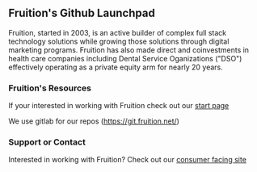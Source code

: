 ## Fruition's Github Launchpad

Fruition, started in 2003, is an active builder of complex full stack technology solutions while growing those solutions through digital marketing programs. Fruition has also made direct and coinvestments in health care companies including Dental Service Oganizations ("DSO") effectively operating as a private equity arm for nearly 20 years.

### Fruition's Resources

If your interested in working with Fruition check out our [start page](https://fruition.net/start)

We use gitlab for our repos (https://git.fruition.net/)

### Support or Contact

Interested in working with Fruition? Check out our [consumer facing site](https://fruition.net) 
